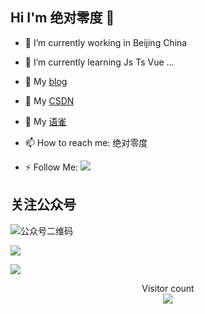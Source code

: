 ## Hi I'm 绝对零度 👋



- 🔭 I’m currently working in Beijing China
- 🌱 I’m currently learning Js Ts Vue ...

- 💬 My [blog](https://holazero.cn/)
- 💬 My [CSDN](https://blog.csdn.net/cheng521521)
- 💬 My [语雀](https://www.yuque.com/jueduilingdu-ih3ty)
- 📫 How to reach me: 绝对零度
- ⚡ Follow Me: [![](https://img.shields.io/github/followers/kfhechenglong?label=follow%20me&style=social)](https://github.com/kfhechenglong/)


## 关注公众号

![公众号二维码](https://holazero.cn/wx_code.jpg)

![](https://github-readme-stats.vercel.app/api?username=kfhechenglong&show_icons=true&theme=radical)

![](https://activity-graph.herokuapp.com/graph?username=kfhechenglong&theme=redical)
<p align="center">
  Visitor count<br>
  <img src="https://profile-counter.glitch.me/kfhechenglong/count.svg" />
</p>
